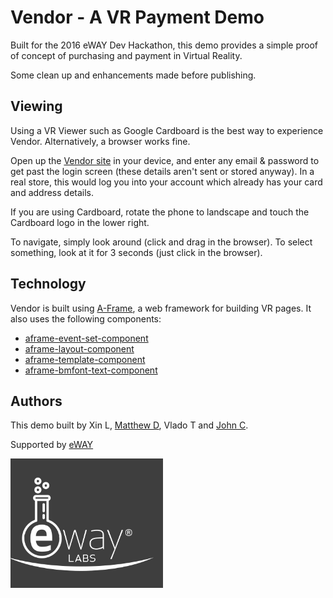 
# Vendor - A VR Payment Demo

Built for the 2016 eWAY Dev Hackathon, this demo provides a simple proof of concept of purchasing and payment in Virtual Reality.

Some clean up and enhancements made before publishing.


## Viewing

Using a VR Viewer such as Google Cardboard is the best way to experience Vendor. Alternatively, a browser works fine.

Open up the [Vendor site](https://vendor.incarnated.net) in your device, and enter any email & password to get past the login screen (these details aren't sent or stored anyway).
In a real store, this would log you into your account which already has your card and address details.

If you are using Cardboard, rotate the phone to landscape and touch the Cardboard logo in the lower right.

To navigate, simply look around (click and drag in the browser). To select something, look at it for 3 seconds (just click in the browser).


## Technology

Vendor is built using [A-Frame](https://aframe.io/), a web framework for building VR pages. It also uses the following components:

 * [aframe-event-set-component](https://github.com/ngokevin/aframe-event-set-component)
 * [aframe-layout-component](https://github.com/ngokevin/aframe-layout-component)
 * [aframe-template-component](https://github.com/ngokevin/aframe-template-component)
 * [aframe-bmfont-text-component](https://github.com/bryik/aframe-bmfont-text-component)


## Authors

This demo built by Xin L, [Matthew D](https://github.com/Matthew-Dove), Vlado T and [John C](https://github.com/incarnate).

Supported by [eWAY](https://www.eway.com.au)

![eWAY Labs](https://raw.githubusercontent.com/incarnate/vendor/master/images/eway_labs.png "eWAY Labs")

